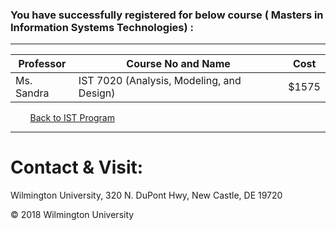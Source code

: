 ### You have successfully registered for below course ( Masters in  Information Systems Technologies) :

---

| Professor|Course No and Name |Cost | 
|---| --- | --- |
| Ms. Sandra|IST 7020 (Analysis, Modeling, and Design) |  $1575|

&nbsp;&nbsp;&nbsp;&nbsp;&nbsp;&nbsp;&nbsp;&nbsp;<a href="https://tuojeanbaptiste.github.io/TeamC/msist.html" style="right;">Back to IST Program</a>

---

# Contact & Visit: 
Wilmington University, 
320 N. 
DuPont Hwy, 
New Castle, DE 19720 

<div>
   &copy; 2018 Wilmington University
</div>
